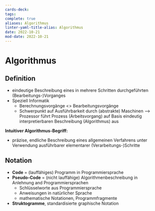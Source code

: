 ```yaml
---
cards-deck: 
tags: 
complete: true
aliases: Algorithmus
linter-yaml-title-alias: Algorithmus
date: 2022-10-21
mod-date: 2022-10-21
---
```


# Algorithmus
## Definition
- eindeutige Beschreibung eines in mehrere Schritten durchgeführten (Bearbeitungs-)Vorganges
- Speziell Informatik
	- Berechnungsvorgänge <> Bearbeitungsvorgänge
	- Schwerpunkt auf Ausführbarkeit durch (abstrakte) Maschinen
	--> Prozessor führt Prozess (Arbeitsvorgang) auf Basis eindeutig interpretierbaren Beschreibung (Algorithmus) aus

**Intuitiver Algorithmus-Begriff:**
- präzise, endliche Beschreibung eines allgemeinen Verfahrens unter Verwendung ausführbarer elementarer (Verarbeitungs-)Schritte

## Notation
- **Code** = (lauffähiges) Programm in Programmiersprache
- **Pseudo-Code** = (nicht lauffähige) Algorithmenbeschreibung in Anlehnung and Programmiersprachen
	- Schlüsselworte aus Programmiersprache
	- Anweisungen in natürlicher Sprache
	- mathematische Notationen, Programmfragmente
- **Struktogramme**, standardisierte graphische Notation
